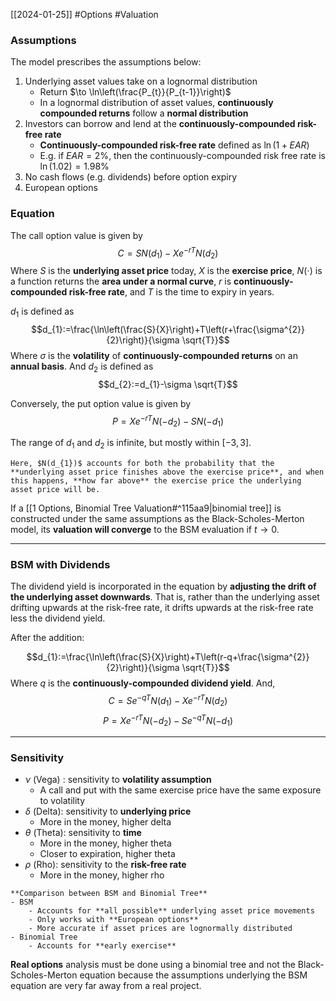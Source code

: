 [[2024-01-25]] #Options #Valuation 

### Assumptions 
The model prescribes the assumptions below:
1. Underlying asset values take on a lognormal distribution
	- Return $\to \ln\left(\frac{P_{t}}{P_{t-1}}\right)$
	- In a lognormal distribution of asset values, **continuously compounded returns** follow a **normal distribution**
3. Investors can borrow and lend at the **continuously-compounded risk-free rate**
	- **Continuously-compounded risk-free rate** defined as $\ln(1+EAR)$
	- E.g. if $EAR=2\%$, then the continuously-compounded risk free rate is $\ln (1.02)=1.98\%$
1. No cash flows (e.g. dividends) before option expiry 
2. European options

### Equation 
The call option value is given by
$$C=SN(d_{1})-Xe^{-rT}N(d_{2})$$
Where $S$ is the **underlying asset price** today, $X$ is the **exercise price**, $N (\cdot)$ is a function returns the **area under a normal curve**, $r$ is **continuously-compounded risk-free rate**, and $T$ is the time to expiry in years.

$d_1$ is defined as
$$d_{1}:=\frac{\ln\left(\frac{S}{X}\right)+T\left(r+\frac{\sigma^{2}}{2}\right)}{\sigma \sqrt{T}}$$
Where $\sigma$ is the **volatility** of **continuously-compounded returns** on an **annual basis**. And $d_{2}$ is defined as
$$d_{2}:=d_{1}-\sigma \sqrt{T}$$

Conversely, the put option value is given by
$$P=Xe^{-rT}N(-d_{2})-SN(-d_{1})$$

The range of $d_1$ and $d_2$ is infinite, but mostly within $[-3,3]$.

```ad-note
Here, $N(d_{1})$ accounts for both the probability that the **underlying asset price finishes above the exercise price**, and when this happens, **how far above** the exercise price the underlying asset price will be.
```

If a [[1 Options, Binomial Tree Valuation#^115aa9|binomial tree]] is constructed under the same assumptions as the Black-Scholes-Merton model, its **valuation will converge** to the BSM evaluation if $t\to 0$.

---
### BSM with Dividends 
The dividend yield is incorporated in the equation by **adjusting the drift of the underlying asset downwards**. That is, rather than the underlying asset drifting upwards at the risk-free rate, it drifts upwards at the risk-free rate less the dividend yield.

After the addition:

$$d_{1}:=\frac{\ln\left(\frac{S}{X}\right)+T\left(r-q+\frac{\sigma^{2}}{2}\right)}{\sigma \sqrt{T}}$$
Where $q$ is the **continuously-compounded dividend yield**. And, 
$$C=Se^{-qT}N(d_{1})-Xe^{-rT}N(d_{2})$$
$$P=Xe^{-rT}N(-d_{2})-Se^{-qT}N(-d_{1})$$

---
### Sensitivity 
- $\nu$ (Vega) : sensitivity to **volatility assumption**
	- A call and put with the same exercise price have the same exposure to volatility
- $\delta$ (Delta): sensitivity to **underlying price** 
	- More in the money, higher delta
- $\theta$ (Theta): sensitivity to **time**
	- More in the money, higher theta
	- Closer to expiration, higher theta
- $\rho$ (Rho): sensitivity to the **risk-free rate**
	- More in the money, higher rho

```ad-summary
**Comparison between BSM and Binomial Tree**
- BSM 
	- Accounts for **all possible** underlying asset price movements
	- Only works with **European options**
	- More accurate if asset prices are lognormally distributed
- Binomial Tree 
	- Accounts for **early exercise**
```

**Real options** analysis must be done using a binomial tree and not the Black-Scholes-Merton equation because the assumptions underlying the BSM equation are very far away from a real project.